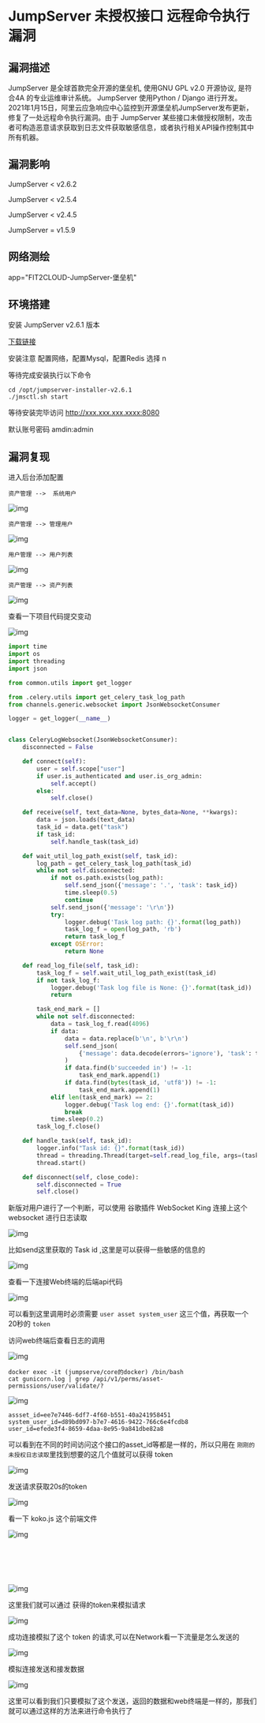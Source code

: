 # JumpServer 未授权接口 远程命令执行漏洞

## 漏洞描述

JumpServer 是全球首款完全开源的堡垒机, 使用GNU GPL v2.0 开源协议, 是符合4A 的专业运维审计系统。 JumpServer 使用Python / Django 进行开发。2021年1月15日，阿里云应急响应中心监控到开源堡垒机JumpServer发布更新，修复了一处远程命令执行漏洞。由于 JumpServer 某些接口未做授权限制，攻击者可构造恶意请求获取到日志文件获取敏感信息，或者执行相关API操作控制其中所有机器。

## 漏洞影响

<a-checkbox checked>JumpServer < v2.6.2</a-checkbox></br>

<a-checkbox checked>JumpServer < v2.5.4</a-checkbox></br>

<a-checkbox checked>JumpServer < v2.4.5</a-checkbox></br>

<a-checkbox checked>JumpServer = v1.5.9</a-checkbox></br>

## 网络测绘

<a-checkbox checked>app="FIT2CLOUD-JumpServer-堡垒机"</a-checkbox></br>

## 环境搭建

安装 JumpServer v2.6.1 版本

[下载链接](https://www.o2oxy.cn/wp-content/uploads/2021/01/quick_start.zip)

<a-checkbox checked>安装注意 配置网络，配置Mysql，配置Redis 选择 n</a-checkbox></br>

等待完成安装执行以下命令

```shell
cd /opt/jumpserver-installer-v2.6.1
./jmsctl.sh start
```

等待安装完毕访问 http://xxx.xxx.xxx.xxxx:8080

默认账号密码 amdin:admin

## 漏洞复现

进入后台添加配置

`资产管理 -->  系统用户`

![img](../../../.vuepress/public/img/watermark,image_c2h1aXlpbi9zdWkucG5nP3gtb3NzLXByb2Nlc3M9aW1hZ2UvcmVzaXplLFBfMTQvYnJpZ2h0LC0zOS9jb250cmFzdCwtNjQ,g_se,t_17,x_1,y_10-20220313161809662.png)



`资产管理 --> 管理用户`

![img](../../../.vuepress/public/img/watermark,image_c2h1aXlpbi9zdWkucG5nP3gtb3NzLXByb2Nlc3M9aW1hZ2UvcmVzaXplLFBfMTQvYnJpZ2h0LC0zOS9jb250cmFzdCwtNjQ,g_se,t_17,x_1,y_10-20220313161809610.png)



`用户管理 --> 用户列表`

![img](../../../.vuepress/public/img/watermark,image_c2h1aXlpbi9zdWkucG5nP3gtb3NzLXByb2Nlc3M9aW1hZ2UvcmVzaXplLFBfMTQvYnJpZ2h0LC0zOS9jb250cmFzdCwtNjQ,g_se,t_17,x_1,y_10-20220313161809603.png)



`资产管理 --> 资产列表`

![img](../../../.vuepress/public/img/watermark,image_c2h1aXlpbi9zdWkucG5nP3gtb3NzLXByb2Nlc3M9aW1hZ2UvcmVzaXplLFBfMTQvYnJpZ2h0LC0zOS9jb250cmFzdCwtNjQ,g_se,t_17,x_1,y_10-20220313161809643.png)



查看一下项目代码提交变动

![img](../../../.vuepress/public/img/watermark,image_c2h1aXlpbi9zdWkucG5nP3gtb3NzLXByb2Nlc3M9aW1hZ2UvcmVzaXplLFBfMTQvYnJpZ2h0LC0zOS9jb250cmFzdCwtNjQ,g_se,t_17,x_1,y_10-20220313161809614.png)

```python
import time
import os
import threading
import json

from common.utils import get_logger

from .celery.utils import get_celery_task_log_path
from channels.generic.websocket import JsonWebsocketConsumer

logger = get_logger(__name__)


class CeleryLogWebsocket(JsonWebsocketConsumer):
    disconnected = False

    def connect(self):
        user = self.scope["user"]
        if user.is_authenticated and user.is_org_admin:
            self.accept()
        else:
            self.close()

    def receive(self, text_data=None, bytes_data=None, **kwargs):
        data = json.loads(text_data)
        task_id = data.get("task")
        if task_id:
            self.handle_task(task_id)

    def wait_util_log_path_exist(self, task_id):
        log_path = get_celery_task_log_path(task_id)
        while not self.disconnected:
            if not os.path.exists(log_path):
                self.send_json({'message': '.', 'task': task_id})
                time.sleep(0.5)
                continue
            self.send_json({'message': '\r\n'})
            try:
                logger.debug('Task log path: {}'.format(log_path))
                task_log_f = open(log_path, 'rb')
                return task_log_f
            except OSError:
                return None

    def read_log_file(self, task_id):
        task_log_f = self.wait_util_log_path_exist(task_id)
        if not task_log_f:
            logger.debug('Task log file is None: {}'.format(task_id))
            return

        task_end_mark = []
        while not self.disconnected:
            data = task_log_f.read(4096)
            if data:
                data = data.replace(b'\n', b'\r\n')
                self.send_json(
                    {'message': data.decode(errors='ignore'), 'task': task_id}
                )
                if data.find(b'succeeded in') != -1:
                    task_end_mark.append(1)
                if data.find(bytes(task_id, 'utf8')) != -1:
                    task_end_mark.append(1)
            elif len(task_end_mark) == 2:
                logger.debug('Task log end: {}'.format(task_id))
                break
            time.sleep(0.2)
        task_log_f.close()

    def handle_task(self, task_id):
        logger.info("Task id: {}".format(task_id))
        thread = threading.Thread(target=self.read_log_file, args=(task_id,))
        thread.start()

    def disconnect(self, close_code):
        self.disconnected = True
        self.close()
```



新版对用户进行了一个判断，可以使用 谷歌插件 WebSocket King 连接上这个websocket 进行日志读取

![img](../../../.vuepress/public/img/watermark,image_c2h1aXlpbi9zdWkucG5nP3gtb3NzLXByb2Nlc3M9aW1hZ2UvcmVzaXplLFBfMTQvYnJpZ2h0LC0zOS9jb250cmFzdCwtNjQ,g_se,t_17,x_1,y_10-20220313161809793.png)



比如send这里获取的 Task id ,这里是可以获得一些敏感的信息的



![img](../../../.vuepress/public/img/watermark,image_c2h1aXlpbi9zdWkucG5nP3gtb3NzLXByb2Nlc3M9aW1hZ2UvcmVzaXplLFBfMTQvYnJpZ2h0LC0zOS9jb250cmFzdCwtNjQ,g_se,t_17,x_1,y_10-20220313161809929.png)



查看一下连接Web终端的后端api代码



![img](../../../.vuepress/public/img/watermark,image_c2h1aXlpbi9zdWkucG5nP3gtb3NzLXByb2Nlc3M9aW1hZ2UvcmVzaXplLFBfMTQvYnJpZ2h0LC0zOS9jb250cmFzdCwtNjQ,g_se,t_17,x_1,y_10-20220313161810460.png)



可以看到这里调用时必须需要 `user asset system_user` 这三个值，再获取一个20秒的 `token`

访问web终端后查看日志的调用

![img](../../../.vuepress/public/img/watermark,image_c2h1aXlpbi9zdWkucG5nP3gtb3NzLXByb2Nlc3M9aW1hZ2UvcmVzaXplLFBfMTQvYnJpZ2h0LC0zOS9jb250cmFzdCwtNjQ,g_se,t_17,x_1,y_10-20220313161809708.png)

```plain
docker exec -it (jumpserve/core的docker) /bin/bash
cat gunicorn.log | grep /api/v1/perms/asset-permissions/user/validate/?
```

![img](../../../.vuepress/public/img/watermark,image_c2h1aXlpbi9zdWkucG5nP3gtb3NzLXByb2Nlc3M9aW1hZ2UvcmVzaXplLFBfMTQvYnJpZ2h0LC0zOS9jb250cmFzdCwtNjQ,g_se,t_17,x_1,y_10-20220313161809942.png)



```plain
assset_id=ee7e7446-6df7-4f60-b551-40a241958451
system_user_id=d89bd097-b7e7-4616-9422-766c6e4fcdb8	
user_id=efede3f4-8659-4daa-8e95-9a841dbe82a8
```



可以看到在不同的时间访问这个接口的asset_id等都是一样的，所以只用在 `刚刚的未授权日志读取`里找到想要的这几个值就可以获得 token

![img](../../../.vuepress/public/img/watermark,image_c2h1aXlpbi9zdWkucG5nP3gtb3NzLXByb2Nlc3M9aW1hZ2UvcmVzaXplLFBfMTQvYnJpZ2h0LC0zOS9jb250cmFzdCwtNjQ,g_se,t_17,x_1,y_10-20220313161810372.png)



发送请求获取20s的token



![img](../../../.vuepress/public/img/watermark,image_c2h1aXlpbi9zdWkucG5nP3gtb3NzLXByb2Nlc3M9aW1hZ2UvcmVzaXplLFBfMTQvYnJpZ2h0LC0zOS9jb250cmFzdCwtNjQ,g_se,t_17,x_1,y_10-20220313161809940.png)



看一下 koko.js 这个前端文件



![img](../../../.vuepress/public/img/watermark,image_c2h1aXlpbi9zdWkucG5nP3gtb3NzLXByb2Nlc3M9aW1hZ2UvcmVzaXplLFBfMTQvYnJpZ2h0LC0zOS9jb250cmFzdCwtNjQ,g_se,t_17,x_1,y_10-20220313161810314.png)

<br/>

<a-alert type="success" message="后端代码 https://github.com/jumpserver/koko/blob/e054394ffd13ac7c71a4ac980340749d9548f5e1/pkg/httpd/webserver.go" description="" showIcon>
</a-alert>
<br/>

​	

![img](../../../.vuepress/public/img/watermark,image_c2h1aXlpbi9zdWkucG5nP3gtb3NzLXByb2Nlc3M9aW1hZ2UvcmVzaXplLFBfMTQvYnJpZ2h0LC0zOS9jb250cmFzdCwtNjQ,g_se,t_17,x_1,y_10-20220313161810134.png)



这里我们就可以通过 获得的token来模拟请求



![img](../../../.vuepress/public/img/watermark,image_c2h1aXlpbi9zdWkucG5nP3gtb3NzLXByb2Nlc3M9aW1hZ2UvcmVzaXplLFBfMTQvYnJpZ2h0LC0zOS9jb250cmFzdCwtNjQ,g_se,t_17,x_1,y_10-20220313161810381.png)



成功连接模拟了这个 token 的请求,可以在Network看一下流量是怎么发送的



![img](../../../.vuepress/public/img/watermark,image_c2h1aXlpbi9zdWkucG5nP3gtb3NzLXByb2Nlc3M9aW1hZ2UvcmVzaXplLFBfMTQvYnJpZ2h0LC0zOS9jb250cmFzdCwtNjQ,g_se,t_17,x_1,y_10-20220313161810561.png)



模拟连接发送和接发数据



![img](../../../.vuepress/public/img/watermark,image_c2h1aXlpbi9zdWkucG5nP3gtb3NzLXByb2Nlc3M9aW1hZ2UvcmVzaXplLFBfMTQvYnJpZ2h0LC0zOS9jb250cmFzdCwtNjQ,g_se,t_17,x_1,y_10-20220313161810460-7159490.png)



这里可以看到我们只要模拟了这个发送，返回的数据和web终端是一样的，那我们就可以通过这样的方法来进行命令执行了
